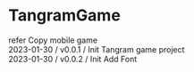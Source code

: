 # TangramGame    
refer Copy mobile game    
2023-01-30 / v0.0.1 / Init Tangram game project    
2023-01-30 / v0.0.2 / Init Add Font       

